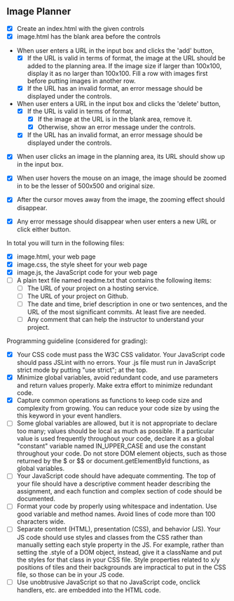 ## Image Planner

- [x] Create an index.html with the given controls
- [x] image.html has the blank area before the controls

- When user enters a URL in the input box and clicks the 'add' button,
    - [x] If the URL is valid in terms of format, the image at the URL should
      be added to the planning area. If the image size if larger than 100x100,
      display it as no larger than 100x100. Fill a row with images first before
      putting images in another row.
    - [x] If the URL has an invalid format, an error message should be
      displayed under the controls.

- When user enters a URL in the input box and clicks the 'delete' button,
    - [x] If the URL is valid in terms of format,
        - [x] If the image at the URL is in the blank area, remove it.
        - [x] Otherwise, show an error message under the controls.
    - [x]  If the URL has an invalid format, an error message should be
      displayed under the controls.

- [x] When user clicks an image in the planning area, its URL should show up in
  the input box.
- [x] When user hovers the mouse on an image, the image should be zoomed in to
  be the lesser of 500x500 and original size. 
- [x] After the cursor moves away from the image, the zooming effect should
  disappear.
- [x] Any error message should disappear when user enters a new URL or click
  either button.


In total you will turn in the following files:
- [x] image.html, your web page
- [x] image.css, the style sheet for your web page
- [x] image.js, the JavaScript code for your web page
- [ ] A plain text file named readme.txt that contains the following items:
    - [ ] The URL of your project on a hosting service.
    - [ ] The URL of your project on Github.
    - [ ] The date and time, brief description in one or two sentences, and the
      URL of the most significant commits. At least five are needed.
    - [ ] Any comment that can help the instructor to understand your project.

Programming guideline (considered for grading):
- [x] Your CSS code must pass the W3C CSS validator. Your JavaScript code
  should pass JSLint with no errors. Your .js file must run in JavaScript
  strict mode by putting "use strict"; at the top.
- [x] Minimize global variables, avoid redundant code, and use parameters and
  return values properly. Make extra effort to minimize redundant code. 
- [x] Capture common operations as functions to keep code size and
  complexity from growing. You can reduce your code size by using the
  this keyword in your event
  handlers.
- [ ] Some global variables are allowed, but it is not appropriate to declare
  too many; values should be local as much as possible. If a particular value
  is used frequently throughout your code, declare it as a global "constant"
  variable named IN_UPPER_CASE and use the constant throughout your code. Do
  not store DOM element objects, such as those returned by the $ or $$ or
  document.getElementById functions, as global variables.
- [ ] Your JavaScript code should have adequate commenting. The top of your
  file should have a descriptive comment header describing the assignment, and
  each function and complex section of code should be documented.
- [ ] Format your code by properly using whitespace and indentation. Use good
  variable and method names. Avoid lines of code more than 100 characters wide.
- [ ] Separate content (HTML), presentation (CSS), and behavior (JS). Your JS
  code should use styles and classes from the CSS rather than manually setting
  each style property in the JS. For example, rather than setting the .style of
  a DOM object, instead, give it a className and put the styles for that class
  in your CSS file. Style properties related to x/y positions of tiles and
  their backgrounds are impractical to put in the CSS file, so those can be in
  your JS code.
- [ ] Use unobtrusive JavaScript so that no JavaScript code, onclick handlers,
  etc. are embedded into the HTML code.
